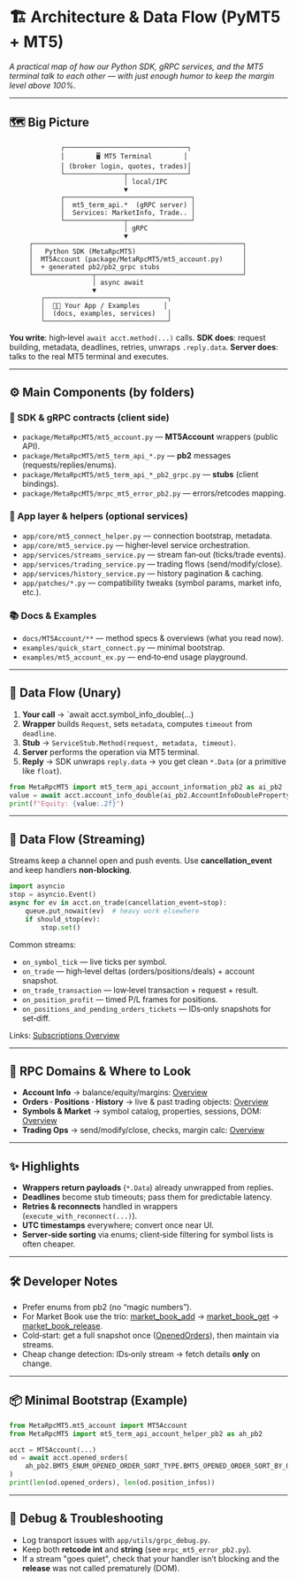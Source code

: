 # 🏗️ Architecture & Data Flow (PyMT5 + MT5)

*A practical map of how our Python SDK, gRPC services, and the MT5 terminal talk to each other — with just enough humor to keep the margin level above 100%.*

---

## 🗺️ Big Picture

```
             ┌───────────────────────────────┐
             │        🖥️ MT5 Terminal        │
             │ (broker login, quotes, trades)│
             └───────────────┬───────────────┘
                             │ local/IPC
                             ▼
             ┌────────────────────────────────┐
             │  mt5_term_api.*  (gRPC server) │
             │  Services: MarketInfo, Trade.. │
             └───────────────┬────────────────┘
                             │ gRPC
                             ▼
     ┌─────────────────────────────────────────────────────┐
     │   Python SDK (MetaRpcMT5)                           │
     │  MT5Account (package/MetaRpcMT5/mt5_account.py)     │
     │  + generated pb2/pb2_grpc stubs                     │
     └───────────────┬─────────────────────────────────────┘
                     │ async await
                     ▼
        ┌───────────────────────────────┐
        │  👩‍💻 Your App / Examples      │
        │  (docs, examples, services)   │
        └───────────────────────────────┘
```

**You write**: high‑level `await acct.method(...)` calls.
**SDK does**: request building, metadata, deadlines, retries, unwraps `.reply.data`.
**Server does**: talks to the real MT5 terminal and executes.

---

## ⚙️ Main Components (by folders)

### 🔩 SDK & gRPC contracts (client side)

* `package/MetaRpcMT5/mt5_account.py` — **MT5Account** wrappers (public API).
* `package/MetaRpcMT5/mt5_term_api_*.py` — **pb2** messages (requests/replies/enums).
* `package/MetaRpcMT5/mt5_term_api_*_pb2_grpc.py` — **stubs** (client bindings).
* `package/MetaRpcMT5/mrpc_mt5_error_pb2.py` — errors/retcodes mapping.

### 🧠 App layer & helpers (optional services)

* `app/core/mt5_connect_helper.py` — connection bootstrap, metadata.
* `app/core/mt5_service.py` — higher‑level service orchestration.
* `app/services/streams_service.py` — stream fan‑out (ticks/trade events).
* `app/services/trading_service.py` — trading flows (send/modify/close).
* `app/services/history_service.py` — history pagination & caching.
* `app/patches/*.py` — compatibility tweaks (symbol params, market info, etc.).

### 📚 Docs & Examples

* `docs/MT5Account/**` — method specs & overviews (what you read now).
* `examples/quick_start_connect.py` — minimal bootstrap.
* `examples/mt5_account_ex.py` — end‑to‑end usage playground.

---

## 🔀 Data Flow (Unary)

1. **Your call** → \`await acct.symbol\_info\_double(...)
2. **Wrapper** builds `Request`, sets `metadata`, computes `timeout` from `deadline`.
3. **Stub** → `ServiceStub.Method(request, metadata, timeout)`.
4. **Server** performs the operation via MT5 terminal.
5. **Reply** → SDK unwraps `reply.data` → you get clean `*.Data` (or a primitive like `float`).

```python
from MetaRpcMT5 import mt5_term_api_account_information_pb2 as ai_pb2
value = await acct.account_info_double(ai_pb2.AccountInfoDoublePropertyType.ACCOUNT_EQUITY)
print(f"Equity: {value:.2f}")
```

---

## 🔄 Data Flow (Streaming)

Streams keep a channel open and push events. Use **cancellation\_event** and keep handlers **non‑blocking**.

```python
import asyncio
stop = asyncio.Event()
async for ev in acct.on_trade(cancellation_event=stop):
    queue.put_nowait(ev)  # heavy work elsewhere
    if should_stop(ev):
        stop.set()
```

Common streams:

* `on_symbol_tick` — live ticks per symbol.
* `on_trade` — high‑level deltas (orders/positions/deals) + account snapshot.
* `on_trade_transaction` — low‑level transaction + request + result.
* `on_position_profit` — timed P/L frames for positions.
* `on_positions_and_pending_orders_tickets` — IDs‑only snapshots for set‑diff.

Links: [Subscriptions Overview](./Subscriptions_Streaming/SubscriptionsStreaming_Overview.md)

---

## 🧩 RPC Domains & Where to Look

* **Account Info** → balance/equity/margins:
  [Overview](./Account_Information/Account_Information_Overview.md)
* **Orders · Positions · History** → live & past trading objects:
  [Overview](./Orders_Positions_History/OrdersPositionsHistory_Overview.md)
* **Symbols & Market** → symbol catalog, properties, sessions, DOM:
  [Overview](./Symbols_and_Market/SymbolsandMarket_Overview.md)
* **Trading Ops** → send/modify/close, checks, margin calc:
  [Overview](./Trading_Operations/TradingOperations_Overview.md)

---

## ✨ Highlights

* **Wrappers return payloads** (`*.Data`) already unwrapped from replies.
* **Deadlines** become stub timeouts; pass them for predictable latency.
* **Retries & reconnects** handled in wrappers (`execute_with_reconnect(...)`).
* **UTC timestamps** everywhere; convert once near UI.
* **Server‑side sorting** via enums; client‑side filtering for symbol lists is often cheaper.

---

## 🛠️ Developer Notes

* Prefer enums from pb2 (no “magic numbers”).
* For Market Book use the trio:
  [market\_book\_add](./Symbols_and_Market/market_book_add.md) → [market\_book\_get](./Symbols_and_Market/market_book_get.md) → [market\_book\_release](./Symbols_and_Market/market_book_release.md).
* Cold‑start: get a full snapshot once ([OpenedOrders](./Orders_Positions_History/opened_orders.md)), then maintain via streams.
* Cheap change detection: IDs‑only stream → fetch details **only** on change.

---

## 📦 Minimal Bootstrap (Example)

```python
from MetaRpcMT5.mt5_account import MT5Account
from MetaRpcMT5 import mt5_term_api_account_helper_pb2 as ah_pb2

acct = MT5Account(...)
od = await acct.opened_orders(
    ah_pb2.BMT5_ENUM_OPENED_ORDER_SORT_TYPE.BMT5_OPENED_ORDER_SORT_BY_OPEN_TIME_ASC
)
print(len(od.opened_orders), len(od.position_infos))
```

---

## 🧪 Debug & Troubleshooting

* Log transport issues with `app/utils/grpc_debug.py`.
* Keep both **retcode int** and **string** (see `mrpc_mt5_error_pb2.py`).
* If a stream "goes quiet", check that your handler isn’t blocking and the **release** was not called prematurely (DOM).
